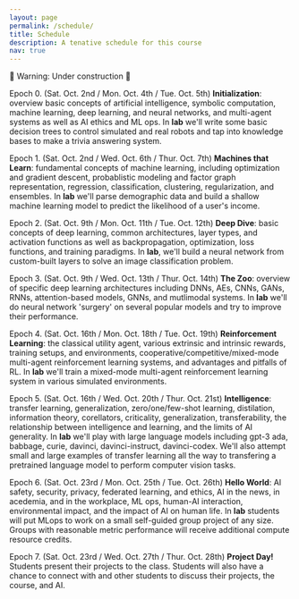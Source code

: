 ```yaml
---
layout: page
permalink: /schedule/
title: Schedule
description: A tenative schedule for this course
nav: true
---
```


🚧 Warning: Under construction 🚧

Epoch 0. (Sat. Oct. 2nd / Mon. Oct. 4th / Tue. Oct. 5th) **Initialization**: overview basic concepts of artificial intelligence, symbolic computation, machine learning, deep learning, and neural networks, and multi-agent systems as well as AI ethics and ML ops. In **lab** we'll write some basic decision trees to control simulated and real robots and tap into knowledge bases to make a trivia answering system.

Epoch 1. (Sat. Oct. 2nd / Wed. Oct. 6th / Thur. Oct. 7th) **Machines that Learn**: fundamental concepts of machine learning, including optimization and gradient descent, probablistic modeling and factor graph representation, regression, classification, clustering, regularization, and ensembles. In **lab** we'll parse demographic data and build a shallow machine learning model to predict the likelihood of a user's income.

Epoch 2. (Sat. Oct. 9th / Mon. Oct. 11th / Tue. Oct. 12th) **Deep Dive**: basic concepts of deep learning, common architectures, layer types, and activation functions as well as backpropagation, optimization, loss functions, and training paradigms. In **lab**, we'll build a neural network from custom-built layers to solve an image classification problem.

Epoch 3. (Sat. Oct. 9th / Wed. Oct. 13th / Thur. Oct. 14th) **The Zoo**: overview of specific deep learning architectures including DNNs, AEs, CNNs, GANs, RNNs, attention-based models, GNNs, and mutlimodal systems. In **lab** we'll do neural network 'surgery' on several popular models and try to improve their performance.

Epoch 4. (Sat. Oct. 16th / Mon. Oct. 18th / Tue. Oct. 19th) **Reinforcement Learning**: the classical utility agent, various extrinsic and intrinsic rewards, training setups, and environments, cooperative/competitive/mixed-mode multi-agent reinforcement learning systems, and advantages and pitfalls of RL. In **lab** we'll train a mixed-mode multi-agent reinforcement learning system in various simulated environments.

Epoch 5. (Sat. Oct. 16th / Wed. Oct. 20th / Thur. Oct. 21st) **Intelligence**: transfer learning, generalization, zero/one/few-shot learning, distilation, information theory, corellators, criticality, generalization, transferability, the relationship between intelligence and learning, and the limits of AI generality. In **lab** we'll play with large language models including gpt-3 ada, babbage, curie, davinci, davinci-instruct, davinci-codex. We'll also attempt small and large examples of transfer learning all the way to transfering a pretrained language model to perform computer vision tasks.

Epoch 6. (Sat. Oct. 23rd / Mon. Oct. 25th / Tue. Oct. 26th) **Hello World**: AI safety, security, privacy, federated learning, and ethics, AI in the news, in acedemia, and in the workplace, ML ops, human-AI interaction, environmental impact, and the impact of AI on human life. In **lab** students will put MLops to work on a small self-guided group project of any size. Groups with reasonable metric performance will receive additional compute resource credits. 

Epoch 7. (Sat. Oct. 23rd / Wed. Oct. 27th / Thur. Oct. 28th) **Project Day!** Students present their projects to the class. Students will also have a chance to connect with and other students to discuss their projects, the course, and AI.